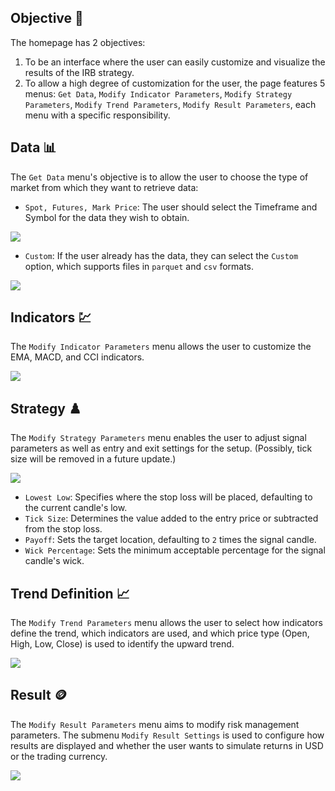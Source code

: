 ## Objective 🎯
The homepage has 2 objectives:

1. To be an interface where the user can easily customize and visualize the results of the IRB strategy.
2. To allow a high degree of customization for the user, the page features 5 menus: `Get Data`, `Modify Indicator Parameters`, `Modify Strategy Parameters`, `Modify Trend Parameters`, `Modify Result Parameters`, each menu with a specific responsibility.

## Data 📊

The `Get Data` menu's objective is to allow the user to choose the type of market from which they want to retrieve data:

- `Spot, Futures, Mark Price`: The user should select the Timeframe and Symbol for the data they wish to obtain.

![](https://github.com/m-marqx/Hoffman-IRB/assets/124513922/a8cf8bb6-3c92-451d-a202-36305206446c)


- `Custom`: If the user already has the data, they can select the `Custom` option, which supports files in `parquet` and `csv` formats.

![](https://github.com/m-marqx/Hoffman-IRB/assets/124513922/1259d02e-be30-4c13-80bd-7d41ff6a140d)

## Indicators 💹

The `Modify Indicator Parameters` menu allows the user to customize the EMA, MACD, and CCI indicators.

![](https://github.com/m-marqx/Hoffman-IRB/assets/124513922/3c1f0545-6353-4709-b6b9-565ae1a5fa04)


## Strategy ♟️

The `Modify Strategy Parameters` menu enables the user to adjust signal parameters as well as entry and exit settings for the setup. (Possibly, tick size will be removed in a future update.)

![](https://github.com/m-marqx/Hoffman-IRB/assets/124513922/f8e54bbb-1cbe-4a7b-9350-5b6e4630a1f8)


- `Lowest Low`: Specifies where the stop loss will be placed, defaulting to the current candle's low.
- `Tick Size`: Determines the value added to the entry price or subtracted from the stop loss.
- `Payoff`: Sets the target location, defaulting to `2` times the signal candle.
- `Wick Percentage`: Sets the minimum acceptable percentage for the signal candle's wick.

## Trend Definition 📈

The `Modify Trend Parameters` menu allows the user to select how indicators define the trend, which indicators are used, and which price type (Open, High, Low, Close) is used to identify the upward trend.

![](https://github.com/m-marqx/Hoffman-IRB/assets/124513922/54a55cb4-83e5-47af-b659-0d8f2f43c55c)


## Result 🪙

The `Modify Result Parameters` menu aims to modify risk management parameters. The submenu `Modify Result Settings` is used to configure how results are displayed and whether the user wants to simulate returns in USD or the trading currency.

![](https://github.com/m-marqx/Hoffman-IRB/assets/124513922/00ae16bf-4f36-43c9-a40e-848549b6a163)

